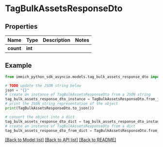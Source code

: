 # TagBulkAssetsResponseDto


## Properties

Name | Type | Description | Notes
------------ | ------------- | ------------- | -------------
**count** | **int** |  | 

## Example

```python
from immich_python_sdk_asyncio.models.tag_bulk_assets_response_dto import TagBulkAssetsResponseDto

# TODO update the JSON string below
json = "{}"
# create an instance of TagBulkAssetsResponseDto from a JSON string
tag_bulk_assets_response_dto_instance = TagBulkAssetsResponseDto.from_json(json)
# print the JSON string representation of the object
print(TagBulkAssetsResponseDto.to_json())

# convert the object into a dict
tag_bulk_assets_response_dto_dict = tag_bulk_assets_response_dto_instance.to_dict()
# create an instance of TagBulkAssetsResponseDto from a dict
tag_bulk_assets_response_dto_from_dict = TagBulkAssetsResponseDto.from_dict(tag_bulk_assets_response_dto_dict)
```
[[Back to Model list]](../README.md#documentation-for-models) [[Back to API list]](../README.md#documentation-for-api-endpoints) [[Back to README]](../README.md)


